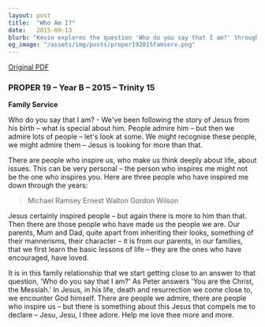 ```yaml
---
layout: post
title:  "Who Am I?"
date:   2015-09-13
blurb: "Kevin explores the question 'Who do you say that I am?' through the lens of personal inspiration and influence. He compares admiration of public figures to the deeper, more personal impact of family and individuals who shape our lives. Ultimately, he points to Jesus as the Christ, whose life, death, and resurrection bring us closest to encountering God himself."
og_image: "/assets/img/posts/proper192015famserv.png"
---
```

[Original PDF](/assets/pdf/proper192015famserv.pdf)    
### PROPER 19 – Year B – 2015 – Trinity 15

**Family Service**

Who do you say that I am? - We've been following the story of Jesus from his birth – what is special about him. People admire him – but then we admire lots of people – let's look at some. We might recognise these people, we might admire them – Jesus is looking for more than that.

There are people who inspire us, who make us think deeply about life, about issues. This can be very personal – the person who inspires me might not be the one who inspires you. Here are three people who have inspired me down through the years:

> Michael Ramsey
> Ernest Walton
> Gordon Wilson

Jesus certainly inspired people – but again there is more to him than that. Then there are those people who have made us the people we are. Our parents, Mum and Dad, quite apart from inheriting their looks, something of their mannerisms, their character – it is from our parents, in our families, that we first learn the basic lessons of life – they are the ones who have encouraged, have loved.

It is in this family relationship that we start getting close to an answer to that question, 'Who do you say that I am?' As Peter answers 'You are the Christ, the Messiah.' In Jesus, in his life, death and resurrection we come close to, we encounter God himself. There are people we admire, there are people who inspire us – but there is something about this Jesus that compels me to declare – Jesu, Jesu, I thee adore. Help me love thee more and more.
